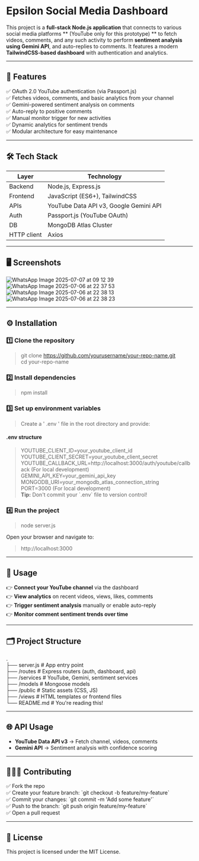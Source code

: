 
# Epsilon Social Media Dashboard

This project is a **full-stack Node.js application** that connects to various social media platforms ** (YouTube only for this prototype) ** to fetch videos, comments, and any such activity to perform **sentiment analysis using Gemini API**, and auto-replies to comments. It features a modern **TailwindCSS-based dashboard** with authentication and analytics.

---

## 🚀 Features

✅ OAuth 2.0 YouTube authentication (via Passport.js)  
✅ Fetches videos, comments, and basic analytics from your channel  
✅ Gemini-powered sentiment analysis on comments  
✅ Auto-reply to positive comments  
✅ Manual monitor trigger for new activities  
✅ Dynamic analytics for sentiment trends  
✅ Modular architecture for easy maintenance  

---

## 🛠️ Tech Stack

| Layer | Technology |
|--------|------------|
| Backend | Node.js, Express.js |
| Frontend | JavaScript (ES6+), TailwindCSS |
| APIs | YouTube Data API v3, Google Gemini API |
| Auth | Passport.js (YouTube OAuth) |
| DB | MongoDB Atlas Cluster |
| HTTP client | Axios |

---

## 🖥️ Screenshots
![WhatsApp Image 2025-07-07 at 09 12 39](https://github.com/user-attachments/assets/0140893a-a675-46b6-b05a-f156e311dd7f)
![WhatsApp Image 2025-07-06 at 22 37 53](https://github.com/user-attachments/assets/76bf61fc-85e0-415f-92de-3907253b215d)
![WhatsApp Image 2025-07-06 at 22 38 13](https://github.com/user-attachments/assets/215e688d-1578-44a3-94d5-50430d2a834e)
![WhatsApp Image 2025-07-06 at 22 38 23](https://github.com/user-attachments/assets/be5c86bf-580d-4334-b656-b33a2171e5c3)

---

## ⚙️ Installation

### 1️⃣ Clone the repository
> git clone https://github.com/yourusername/your-repo-name.git   
> cd your-repo-name

### 2️⃣ Install dependencies
> npm install

### 3️⃣ Set up environment variables

 > Create a ' .env '  file in the root directory and provide:

#### .env structure
> YOUTUBE_CLIENT_ID=your_youtube_client_id   
> YOUTUBE_CLIENT_SECRET=your_youtube_client_secret   
> YOUTUBE_CALLBACK_URL=http://localhost:3000/auth/youtube/callback (For local development)   
> GEMINI_API_KEY=your_gemini_api_key   
> MONGODB_URI=your_mongodb_atlas_connection_string   
> PORT=3000 (For local development)   
> **Tip:** Don't commit your \`.env\` file to version control!   

### 4️⃣ Run the project
> node server.js

Open your browser and navigate to:
> http://localhost:3000   

---

## 📝 Usage

👉 **Connect your YouTube channel** via the dashboard  
👉 **View analytics** on recent videos, views, likes, comments  
👉 **Trigger sentiment analysis** manually or enable auto-reply  
👉 **Monitor comment sentiment trends over time**

---

## 🗂️ Project Structure
.   
├── server.js              # App entry point   
├── /routes                # Express routers (auth, dashboard, api)   
├── /services              # YouTube, Gemini, sentiment services   
├── /models                # Mongoose models   
├── /public                # Static assets (CSS, JS)   
├── /views                 # HTML templates or frontend files   
└── README.md              # You're reading this!   

---

## 🌐 API Usage

- **YouTube Data API v3** → Fetch channel, videos, comments  
- **Gemini API** → Sentiment analysis with confidence scoring  

---

## 🧑‍🤝‍🧑 Contributing

✅ Fork the repo  
✅ Create your feature branch: \`git checkout -b feature/my-feature\`  
✅ Commit your changes: \`git commit -m 'Add some feature'\`  
✅ Push to the branch: \`git push origin feature/my-feature\`  
✅ Open a pull request  

---

## 📃 License

This project is licensed under the MIT License.
